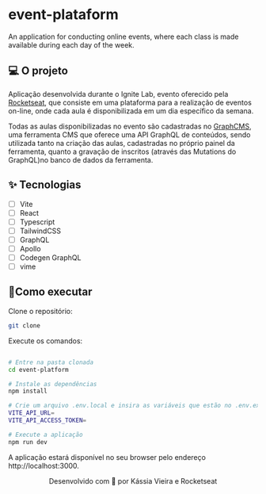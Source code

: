 # event-plataform
An application for conducting online events, where each class is made available during each day of the week.

## 💻 O projeto

Aplicação desenvolvida durante o Ignite Lab, evento oferecido pela [Rocketseat](https://rocketseat.com.br/), que consiste em uma plataforma para a realização de eventos
on-line, onde cada aula é disponibilizada em um dia específico da semana.

Todas as aulas disponibilizadas no evento são cadastradas no [GraphCMS](https://graphcms.com/), uma ferramenta CMS que oferece uma API GraphQL de conteúdos, sendo utilizada
tanto na criação das aulas, cadastradas no próprio painel da ferramenta, quanto a gravação de inscritos (através das Mutations do GraphQL)no banco de dados da ferramenta.

## ✨ Tecnologias

- [ ] Vite
- [ ] React
- [ ] Typescript
- [ ] TailwindCSS
- [ ] GraphQL
- [ ] Apollo
- [ ] Codegen GraphQL
- [ ] vime

## 🚀Como executar

Clone o repositório:

``` bash
git clone 

```

Execute os comandos:

```bash

# Entre na pasta clonada
cd event-platform

# Instale as dependências
npm install

# Crie um arquivo .env.local e insira as variáveis que estão no .env.example
VITE_API_URL=
VITE_API_ACCESS_TOKEN=

# Execute a aplicação
npm run dev

```

A aplicação estará disponível no seu browser pelo endereço http://localhost:3000.

<p align="center">Desenvolvido com 💜 por Kássia Vieira e Rocketseat</p>
